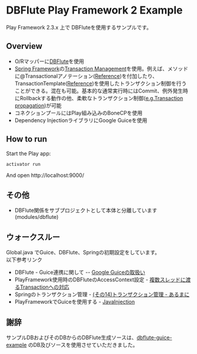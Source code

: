 # DBFlute Play Framework 2 Example
Play Framework 2.3.x 上で DBFluteを使用するサンプルです。

## Overview

* O/Rマッパーに[DBFlute](http://dbflute.seasar.org/ja/introduction/index.html)を使用
* [Spring Framework](https://projects.spring.io/spring-framework/)の[Transaction Management](https://docs.spring.io/spring/docs/4.0.3.RELEASE/spring-framework-reference/html/transaction.html)を使用。例えば、メソッドに@Transactionalアノテーション([Reference](https://docs.spring.io/spring/docs/4.0.3.RELEASE/spring-framework-reference/html/transaction.html#transaction-declarative-annotations))を付加したり、TransactionTemplate([Reference](https://docs.spring.io/spring/docs/4.0.3.RELEASE/spring-framework-reference/html/transaction.html#tx-prog-template))を使用したトランザクション制御を行うことができる。混在も可能。基本的な通常実行時にはCommit、例外発生時にRollbackする動作の他、柔軟なトランザクション制御([e.g.Transaction propagation](https://docs.spring.io/spring/docs/4.0.3.RELEASE/spring-framework-reference/htmlsingle/#tx-propagation))が可能
* コネクションプールにはPlay組み込みのBoneCPを使用
* Dependency InjectionライブラリにGoogle Guiceを使用

## How to run

Start the Play app:

```
activator run
```

And open http://localhost:9000/

## その他

* DBFlute関係をサブプロジェクトとして本体と分離しています (modules/dbflute)

## ウォークスルー

Global.java でGuice、DBFlute、Springの初期設定をしています。  
以下参考リンク
* DBFlute - Guice連携に関して -- [Google Guiceの取扱い](http://dbflute.seasar.org/ja/manual/reference/diway/guice/)
* PlayFramework使用時のDBFluteのAccessContext設定 - [複数スレッドに渡るTransactionへの対応](https://github.com/seasarorg/dbflute-play/issues/6#issuecomment-42439800)
* Springのトランザクション管理 - [(その14)トランザクション管理 - あるまに](http://d.hatena.ne.jp/arumani/20070327/1175006088)
* PlayFrameworkでGuiceを使用する - [JavaInjection](https://www.playframework.com/documentation/2.3.x/JavaInjection)

## 謝辞
サンプルDBおよびそのDBからのDBFlute生成ソースは、[dbflute-guice-example](https://github.com/seasarorg/dbflute-example-container/tree/master/dbflute-guice-example) のDB及びソースを使用させていただきました。
